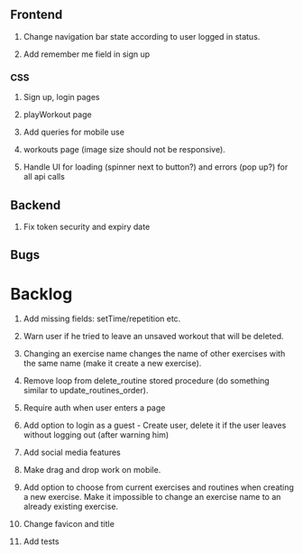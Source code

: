 ## Frontend

1. Change navigation bar state according to user logged in status.

2. Add remember me field in sign up

### CSS

1. Sign up, login pages

2. playWorkout page

3. Add queries for mobile use

4. workouts page (image size should not be responsive).

5. Handle UI for loading (spinner next to button?) and errors (pop up?) for all api calls

## Backend

1. Fix token security and expiry date

## Bugs

# Backlog

1. Add missing fields: setTime/repetition etc.

2. Warn user if he tried to leave an unsaved workout that will be deleted.

3. Changing an exercise name changes the name of other exercises with the same name (make it create a new exercise).

4. Remove loop from delete_routine stored procedure (do something similar to update_routines_order).

5. Require auth when user enters a page

6. Add option to login as a guest - Create user, delete it if the user leaves without logging out (after warning him)

7. Add social media features

8. Make drag and drop work on mobile.

9. Add option to choose from current exercises and routines when creating a new exercise.
   Make it impossible to change an exercise name to an already existing exercise.

10. Change favicon and title

11. Add tests
